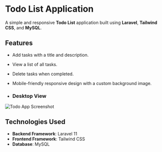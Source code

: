 # Todo List Application

A simple and responsive **Todo List** application built using **Laravel**, **Tailwind CSS**, and **MySQL**.

## Features

- Add tasks with a title and description.
- View a list of all tasks.
- Delete tasks when completed.
- Mobile-friendly responsive design with a custom background image.

- ### Desktop View
![Todo App Screenshot](image/todo.png)

## Technologies Used

- **Backend Framework**: Laravel 11
- **Frontend Framework**: Tailwind CSS
- **Database**: MySQL


